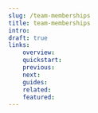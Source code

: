 ```yaml
---
slug: /team-memberships
title: team-memberships
intro:
draft: true
links:
    overview:
    quickstart:
    previous:
    next:
    guides:
    related:
    featured:
---
```

